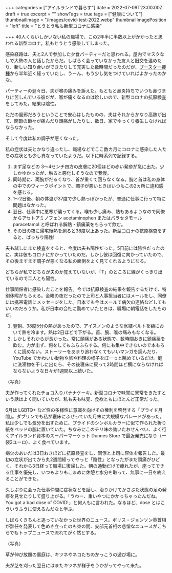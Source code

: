 +++
categories = ["アイルランドで暮らす"]
date = 2022-07-09T23:00:00Z
draft = true
excerpt = ""
showTags = true
tags = ["健康について"]
thumbnailImage = "/images/covid-test-2022.webp"
thumbnailImagePosition = "left"
title = "とうとう私も新型コロナに感染"

+++
40人くらいしかいない私の職場で、この2年半に半数以上がかかったと思われる新型コロナ。私もとうとう感染してしまった。

<!--more-->

感染経路は、夫と2人で参加した夕食パーティーだと思われる。屋内でマスクなしで大勢の人と話したからだ。しばらく会っていなかった友人と旧交を温めたり、新しい知り合いができたりして充実した数時間だったのだが、[ブースター接種](https://www.riastra.com/2022/01/%E3%83%95%E3%82%A7%E3%83%8B%E3%83%83%E3%82%AF%E3%82%B9%E5%85%AC%E5%9C%92%E3%81%A7%E5%A4%A7%E3%81%BF%E3%81%9D%E3%81%8B%E5%85%83%E6%97%A6%E3%81%AB%E3%83%96%E3%83%BC%E3%82%B9%E3%82%BF%E3%83%BC%E6%8E%A5%E7%A8%AE/)から半年近く経っていたし、うーん、もう少し気をつけていればよかったのかな。

パーティーの翌々日、夫が喉の痛みを訴えた。もともと鼻炎持ちでいつも鼻づまりに苦しんでいる彼だが、喉が痛くなるのは珍しいので、新型コロナの抗原検査をしてみた。結果は陰性。

ただの風邪だろうということで安心はしたものの、夫はそれからかなり高熱が出て、関節の節々が痛んだり頭痛がしたりし、数日、家でゆっくり養生しなければならなかった。

そして今度は私の調子が悪くなった。

私の症状は夫とかなり違ったし、職場などでここ数カ月にコロナに感染した人たちの症状とも少し異なっていたようだ。以下に時系列で記録する。

1. まず足などの 3～4センチ四方の皮膚に20個ほどの赤い発疹が急に出た。少しかゆかったが、触ると悪化しそうなので我慢。
2. 同時期に、両腕がだるくなり、首が重くて回らなくなる。腕と首は私の身体の中でのウィークポイントで、調子が悪いときはいつもこの2ヵ所に違和感を感じる。
3. 1～2日後、朝の体温が37度で少し熱っぽかったが、普通に仕事に行って特に問題はなかった。
4. 翌日、仕事中に悪寒が襲ってくる。喉も少し痛み、熱もあるようなので同僚からアセトアミノフェン acetaminophen またはパラセタモール paracetamol と呼ばれる解熱・鎮痛薬をもらって飲む。
5. その日の夜に帰宅後熱を測ると38度以上あった。新型コロナの抗原検査をすると、ばっちり陽性!

夫も試しにまた検査をすると、今度は夫も陽性だった。5日前には陰性だったのに、実は彼もコロナにかかっていたのだ。しかし彼は回復に向かっていたので、その後ますます調子が悪くなる私の面倒をよく見てくれるようになる。

どちらが私でどちらが夫のか覚えていないが、「T」のところに線がくっきり出ているので二人とも陽性。

仕事関係者に感染したことを報告。今では抗原検査の結果を報告するだけで、特別休暇がもらえる。金曜の夜だったので上司と人事担当者にはメールをし、同僚には携帯電話にメッセージをした。日本でも今はメールで病欠の連絡などしてもいいのだろうか。私が日本の会社に勤めていたときは、職場に朝電話をしたものだ。

1. 翌朝、38度5分の熱があったので、アイスノンのような氷結ベルトを額において熱を冷ます。熱は2日ほどで下がる。首、腕、喉の痛みもなくなる。
2. しかしそれからが長かった。常に頭痛がある状態で、数時間おきに鎮痛薬を飲む。力が出ず、何をしてもふらふらする。何にも集中できないので本もろくに読めない。ストーリーをあまり追わなくてもいいマンガを読んだり、YouTube でかわいい動物や旅や料理の様子をぼーっと眺めているだけ。庭に洗濯物を干しに出たら、その後寝床に戻って2時間ほど横にならなければならないような日々が1週間以上続いた。

（写真）

夫が作ってくれたチョコ入りバナナケーキ。新型コロナで味覚に異常をきたすという話はよく聞いていたが、私も夫も味覚、食欲ともにほとんど正常だった。

6月は LGBTQ+ など性の多様性に意識を向けその権利を啓発する「プライド月間」。ダブリンでも私が寝床にふせっていた月末に大規模なパレードがあった。私は少しでも気分を出すために、プライドのシンボルカラーに似て作られた折り紙をベッドの脇に置いていた。ちなみにこのチリ味の効いたおせんべい、よく行くアイルランド資本のスーパーマーケット Dunnes Store で最近発売になり（一袋2ユーロ）、よく食べています。

病欠のあいだは3日おきほどに抗原検査をし、同僚と上司に容体を報告した。最初の症状が出てから丸2週間経ってやっと「陰性」となったがまだ頭痛がひどく、それから3日経って職場に復帰した。朝の通勤だけで疲れたが、座ってできる仕事を優先し、いつもよりもこまめに休憩と水分を取って、無事に一日を終えることができた。

久しぶりに会った仕事仲間に症状などを話し、治りかけてかさぶた状態の足の発疹を見せたりして盛り上がる。「うわー、重いやつにかかっちゃったんだね。You got a bad dose of COVID!」と何人もに言われた。なるほど、dose とはこういうふうに使えるんだなと学ぶ。

しばらくきちんと追っていなかった世界のニュース。ボリス・ジョンソン英首相が辞任を発表して色めき立ったのも束の間、安部元首相の悲愴なニュースがこちらでもトップニュースで流れてがく然とする。

（写真）

草が伸び放題の裏庭は、キツネやネコたちのかっこうの遊び場に。

夫が芝を刈った翌日にはまたキツネが様子をうかがってやって来た。